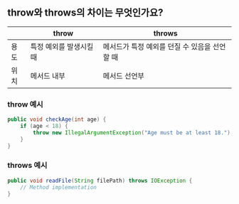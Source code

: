 ## throw와 throws의 차이는 무엇인가요?

|      | throw                   | throws                                        |
| ---- | ----------------------- | --------------------------------------------- |
| 용도 | 특정 예외를 발생시킬 때 | 메서드가 특정 예외를 던질 수 있음을 선언할 때 |
| 위치 | 메서드 내부             | 메서드 선언부                                 |

### throw 예시

```java
public void checkAge(int age) {
    if (age < 18) {
        throw new IllegalArgumentException("Age must be at least 18.");
    }
}
```

### throws 예시

```java
public void readFile(String filePath) throws IOException {
    // Method implementation
}
```
